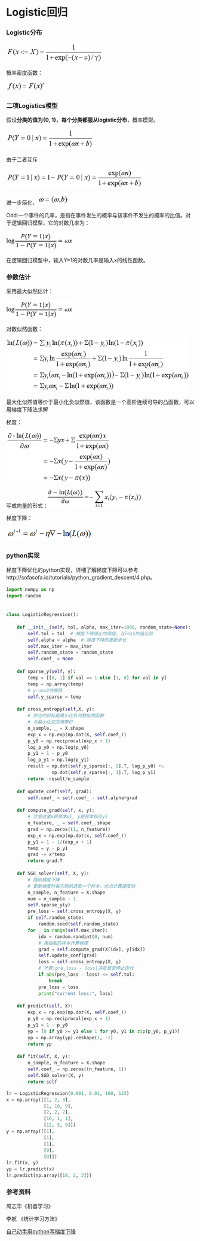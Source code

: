 # Logistic回归

### Logistic分布

<img src="Logistic回归.assets/wpsF8E1.tmp.png" alt="img" style="zoom:80%;" />

概率密度函数：

<img src="Logistic回归.assets/wps2C17.tmp.png" alt="img" style="zoom:80%;" />

### 二项Logistics模型

假设**分类的值为{0, 1}**，**每个分类都服从logistic分布**，概率模型。

<img src="Logistic回归.assets/wps5CEC.tmp.png" alt="img" style="zoom:80%;" />

由于二者互斥

<img src="Logistic回归.assets/wps8A37.tmp.png" alt="img" style="zoom:80%;" />

进一步简化，<img src="Logistic回归.assets/wpsC07A.tmp.png" alt="img" style="zoom:80%;" />

Odd:一个事件的几率，是指在事件发生的概率与该事件不发生的概率的比值。对于逻辑回归模型，它的对数几率为：

<img src="Logistic回归.assets/wpsFCF8.tmp.jpg" alt="img" style="zoom:80%;" />

在逻辑回归模型中，输入Y=1的对数几率是输入x的线性函数。

### 参数估计

采用最大似然估计：

<img src="Logistic回归.assets/wpsFCF8.tmp-16361157908161.jpg" alt="img" style="zoom:80%;" />

对数似然函数：

<img src="Logistic回归.assets/wps8C48.tmp.png" alt="img" style="zoom:80%;" />

最大化似然值等价于最小化负似然值，该函数是一个高阶连续可导的凸函数，可以用梯度下降法求解

梯度：

<img src="Logistic回归.assets/wpsAC0.tmp.png" alt="img" style="zoom:80%;" />

写成向量的形式：<img src="Logistic回归.assets/wps4EBF.tmp.jpg" alt="img" style="zoom:80%;" />

梯度下降：

<img src="Logistic回归.assets/image-20211105203929574.png" alt="image-20211105203929574" style="zoom: 67%;" />

### python实现

 梯度下降优化的python实现，详细了解梯度下降可以参考http://sofasofa.io/tutorials/python_gradient_descent/4.php。

```python
import numpy as np
import random


class LogisticRegression():

    def __init__(self, tol, alpha, max_iter=1000, random_state=None):
        self.tol = tol  # 梯度下降停止的阈值，与loss的值比较
        self.alpha = alpha  # 梯度下降的更新步长
        self.max_iter = max_iter
        self.random_state = random_state
        self.coef_ = None

    def sparse_y(self, y):
        temp = [[0, 1] if val == 1 else [1, 0] for val in y]
        temp = np.array(temp)
        # y->nx2的矩阵
        self.y_sparse = temp

    def cross_entropy(self,X, y):
        # 优化的目标是最小化负对数似然函数
        # 与最小化交叉熵等价
        n_sample, _ = X.shape
        exp_x = np.exp(np.dot(X, self.coef_))
        p_y0 = np.reciprocal(exp_x + 1)
        log_p_y0 = np.log(p_y0)
        p_y1 = 1 - p_y0
        log_p_y1 = np.log(p_y1)
        result = np.dot(self.y_sparse[:, 0].T, log_p_y0) +\
                 np.dot(self.y_sparse[:, 1].T, log_p_y1)
        return -result/n_sample

    def update_coef(self, grad):
        self.coef_ = self.coef_ - self.alpha*grad

    def compute_grad(self, x, y):
        # 注意这里x是样本xi, y是样本标签yi
        n_feature, _ = self.coef_.shape
        grad = np.zeros((1, n_feature))
        exp_x = np.exp(np.dot(x, self.coef_))
        p_y1 = 1 - 1/(exp_x + 1)
        temp = y - p_y1
        grad -= x*temp
        return grad.T

    def SGD_solver(self, X, y):
        # 随机梯度下降
        # 更新梯度时每次随机选取一个样本，优点计算速度快
        n_sample, n_feature = X.shape
        num = n_sample - 1
        self.sparse_y(y)
        pre_loss = self.cross_entropy(X, y)
        if self.random_state:
            random.seed(self.random_state)
        for _ in range(self.max_iter):
            idx = random.randint(0, num)
            # 用抽取的样本计算梯度
            grad = self.compute_grad(X[idx], y[idx])
            self.update_coef(grad)
            loss = self.cross_entropy(X, y)
            # 计算|pre_loss - loss|决定是否停止迭代
            if abs(pre_loss - loss) <= self.tol:
                break
            pre_loss = loss
            print("current loss:", loss)

    def predict(self, X):
        exp_x = np.exp(np.dot(X, self.coef_))
        p_y0 = np.reciprocal(exp_x + 1)
        p_y1 = 1 - p_y0
        yp = [0 if y0 >= y1 else 1 for y0, y1 in zip(p_y0, p_y1)]
        yp = np.array(yp).reshape(1, -1)
        return yp

    def fit(self, X, y):
        n_sample, n_feature = X.shape
        self.coef_ = np.zeros((n_feature, 1))
        self.SGD_solver(X, y)
        return self
```

```python
lr = LogisticRegression(0.001, 0.01, 100, 123)
x = np.array([[1, 2, 3],
              [1, 10, 9],
              [2, 2, 2],
              [10, 1, 1],
              [12, 3, 9]])
y = np.array([[1],
              [1],
              [1],
              [0],
              [0]])
lr.fit(x, y)
yp = lr.predict(x)
lr.predict(np.array([10, 2, 3]))
```

### 参考资料

周志华《机器学习》

李航 《统计学习方法》

[自己动手用python写梯度下降](http://sofasofa.io/tutorials/python_gradient_descent/4.php)

